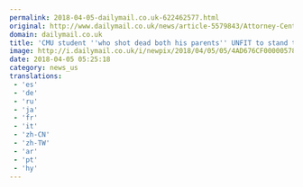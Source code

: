 ```yaml
---
permalink: 2018-04-05-dailymail.co.uk-622462577.html
original: http://www.dailymail.co.uk/news/article-5579843/Attorney-Central-Michigan-shooting-suspect-unfit-trial.html?ITO=1490&ns_mchannel=rss&ns_campaign=1490
domain: dailymail.co.uk
title: 'CMU student ''who shot dead both his parents'' UNFIT to stand trial'
image: http://i.dailymail.co.uk/i/newpix/2018/04/05/05/4AD676CF00000578-0-image-a-73_1522904046383.jpg
date: 2018-04-05 05:25:18
category: news_us
translations: 
 - 'es'
 - 'de'
 - 'ru'
 - 'ja'
 - 'fr'
 - 'it'
 - 'zh-CN'
 - 'zh-TW'
 - 'ar'
 - 'pt'
 - 'hy'
---
```


